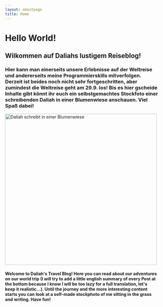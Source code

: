 ```yaml
---
layout: aboutpage
title: Home
---
```


# Hello World!
## Wilkommen auf Daliahs lustigem Reiseblog!

### Hier kann man einerseits unsere Erlebnisse auf der Weltreise und andererseits meine Programmierskills mitverfolgen. Derzeit ist beides noch nicht sehr fortgeschritten, aber zumindest die Weltreise geht am 29.9. los! Bis es hier gscheide Inhalte gibt könnt ihr euch ein selbstgemachtes Stockfoto einer schreibenden Daliah in einer Blumenwiese anschauen. Viel Spaß dabei!

<img src="/assets/img/DF-stock.JPG" alt="Daliah schreibt in einer Blumenwiese" width="500px">

#### Welcome to Daliah's Travel Blog! Here you can read about our adventures on our world trip (I will try to add a little english summary of every Post at the bottom because I know I will be too lazy for a full translation, let's keep it realistic...). Until the journey and the more interesting content starts you can look at a self-made stockphoto of me sitting in the grass and writing. Have fun!


